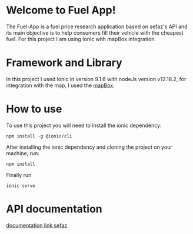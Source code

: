 # Welcome to Fuel App!

The Fuel-App is a fuel price research application based on sefaz's API and its main objective is to help consumers fill their vehicle with the cheapest fuel.
For this project I am using Ionic with mapBox integration.


# Framework and Library

In this project I used Ionic in version 9.1.6 with nodeJs version v12.18.2, for integration with the map, I used the [mapBox](https://www.mapbox.com/).

# How to use

 To use this project you will need to install the ionic dependency:
```
npm install -g @ionic/cli
```
After installing the ionic dependency and cloning the project on your machine, run:
```
npm install
```
Finally run
```
ionic serve
```


# API documentation

[documentation link sefaz](http://www.sefaz.al.gov.br/api/#api-nfce-consultarPrecosCombustivel)
